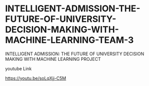 # INTELLIGENT-ADMISSION-THE-FUTURE-OF-UNIVERSITY-DECISION-MAKING-WITH-MACHINE-LEARNING-TEAM-3
INTELLIGENT ADMISSION: THE FUTURE OF UNIVERSITY DECISION MAKING WITH MACHINE LEARNING PROJECT


youtube Link

https://youtu.be/soLqXjj-C5M
